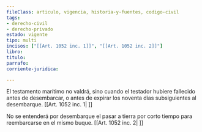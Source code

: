 ```yaml
---
fileClass: articulo, vigencia, historia-y-fuentes, codigo-civil
tags:
- derecho-civil
- derecho-privado
estado: vigente
tipo: multi
incisos: ["[[Art. 1052 inc. 1]]", "[[Art. 1052 inc. 2]]"]
libro:
titulo:
parrafo:
corriente-juridica:

---
```

El testamento marítimo no valdrá, sino cuando el testador hubiere fallecido antes de desembarcar, o antes de expirar los noventa días subsiguientes al desembarque. [[Art. 1052 inc. 1| ]]

No se entenderá por desembarque el pasar a tierra por corto tiempo para reembarcarse en el mismo buque. [[Art. 1052 inc. 2| ]]